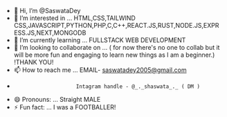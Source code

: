 - 👋 Hi, I’m @SaswataDey
- 👀 I’m interested in ... HTML,CSS,TAILWIND CSS,JAVASCRIPT,PYTHON,PHP,C,C++,REACT.JS,RUST,NODE.JS,EXPRESS.JS,NEXT,MONGODB
- 🌱 I’m currently learning ... FULLSTACK WEB DEVELOPMENT
- 💞️ I’m looking to collaborate on ... ( for now there's no one to collab but it will be more fun and engaging to learn new things as I am a beginner.) !THANK YOU!
- 📫 How to reach me ... EMAIL- saswatadey2005@gmail.com
-                         Intagram handle - @_._shaswata_._ ( DM )
- 😄 Pronouns: ... Straight MALE
- ⚡ Fun fact: ... I was a FOOTBALLER!

<!---
SaswataDey2005/SaswataDey2005 is a ✨ special ✨ repository because its `README.md` (this file) appears on your GitHub profile.
You can click the Preview link to take a look at your changes.
--->

